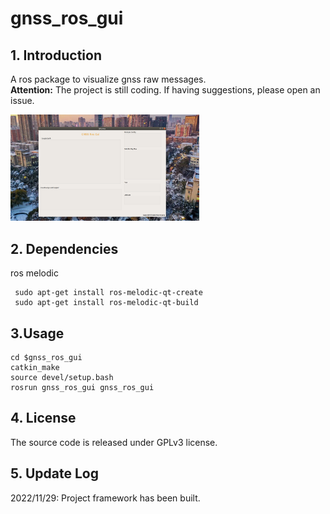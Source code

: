 # gnss_ros_gui
## 1. Introduction
A ros package to visualize gnss raw messages.  
**Attention:**  The project is still coding. If  having suggestions, please open an issue.

 <img src="/pci/ui.png" width="60%">
 
## 2. Dependencies
ros melodic  
```
 sudo apt-get install ros-melodic-qt-create
 sudo apt-get install ros-melodic-qt-build
```


## 3.Usage
```
cd $gnss_ros_gui  
catkin_make   
source devel/setup.bash  
rosrun gnss_ros_gui gnss_ros_gui
```

## 4. License
The source code is released under GPLv3 license.


## 5. Update Log
2022/11/29: Project framework has been built.
